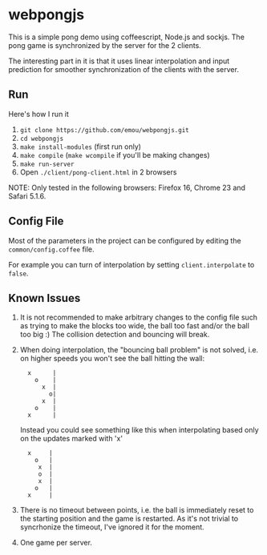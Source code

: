 webpongjs
=========

This is a simple pong demo using coffeescript, Node.js and sockjs. The pong
game is synchronized by the server for the 2 clients.

The interesting part in it is that it uses linear interpolation and input
prediction for smoother synchronization of the clients with the server.

Run
----------


Here's how I run it

1. `git clone https://github.com/emou/webpongjs.git`
2. `cd webpongjs`
3. `make install-modules` (first run only)
4. `make compile` (`make wcompile` if you'll be making changes)
5. `make run-server`
6. Open `./client/pong-client.html` in 2 browsers

NOTE: Only tested in the following browsers: Firefox 16, Chrome 23 and Safari 5.1.6.

Config File
-----------

Most of the parameters in the project can be configured by editing the
`common/config.coffee` file.

For example you can turn of interpolation by setting `client.interpolate` to `false`.

Known Issues
------------

1. It is not recommended to make arbitrary changes to the config file such as
   trying to make the blocks too wide, the ball too fast and/or the ball too
   big :) The collision detection and bouncing will break.

2. When doing interpolation, the "bouncing ball problem" is not solved, i.e. on
   higher speeds you won't see the ball hitting the wall:

         x      |
           o    |
             x  |
               o|
             x  |
           o    |
         x      |

   Instead you could see something like this when interpolating based only on the
   updates marked with 'x'

         x     |
           o   |
            x  |
            o  |
            x  |
           o   |
         x     |


3. There is no timeout between points, i.e. the ball is immediately reset to
   the starting position and the game is restarted.  As it's not trivial to
   syncrhonize the timeout, I've ignored it for the moment.

4. One game per server.
